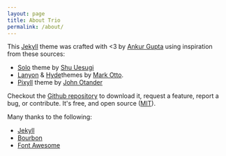 ```yaml
---
layout: page
title: About Trio
permalink: /about/
---
```


This [Jekyll](http://jekyllrb.com/) theme was crafted with <3 by [Ankur Gupta](https://github.com/ankur-gupta) using inspiration from these sources:

* [Solo](http://chibicode.github.io/solo/) theme by [Shu Uesugi](https://github.com/chibicode)
* [Lanyon](http://lanyon.getpoole.com/) & [Hyde](http://hyde.getpoole.com/)themes by [Mark Otto](https://github.com/mdo).
* [Pixyll](http://pixyll.com/) theme by [John Otander](https://github.com/johnotander)

Checkout the [Github repository](https://github.com/ankur-gupta/trio) to download it, request a feature, report a bug, or contribute. It's free, and open source ([MIT](http://opensource.org/licenses/MIT)).

Many thanks to the following:

* [Jekyll](http://jekyllrb.com)
* [Bourbon](http://bourbon.io/)
* [Font Awesome](http://fortawesome.github.io/Font-Awesome)